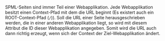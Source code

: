 SPML-Seiten sind immer Teil einer Webapplikation. Jede Webapplikation besitzt
einen Context-Pfad mit dem die URL beginnt (Es existert auch ein
ROOT-Context-Pfad (`/`)). Soll die URL einer Seite herausgeschrieben werden,
die in einer anderen Webapplikation liegt, so wird mit diesem Attribut die ID
dieser Webapplikation angegeben. Somit wird die URL auch dann richtig erzeugt,
wenn sich der Context der Ziel-Webapplikation ändert.